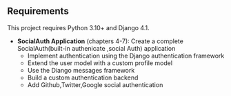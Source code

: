## Requirements

This project requires Python 3.10+ and Django 4.1.

- **SocialAuth Application** (chapters 4-7): Create a complete SocialAuth(built-in authenicate ,social Auth) application
  - Implement authentication using the Django authentication framework
  - Extend the user model with a custom profile model
  - Use the Diango messages framework
  - Build a custom authentication backend
  - Add Github,Twitter,Google social authentication
  
